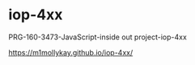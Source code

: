 # iop-4xx
PRG-160-3473-JavaScript-inside out project-iop-4xx

https://m1mollykay.github.io/iop-4xx/
